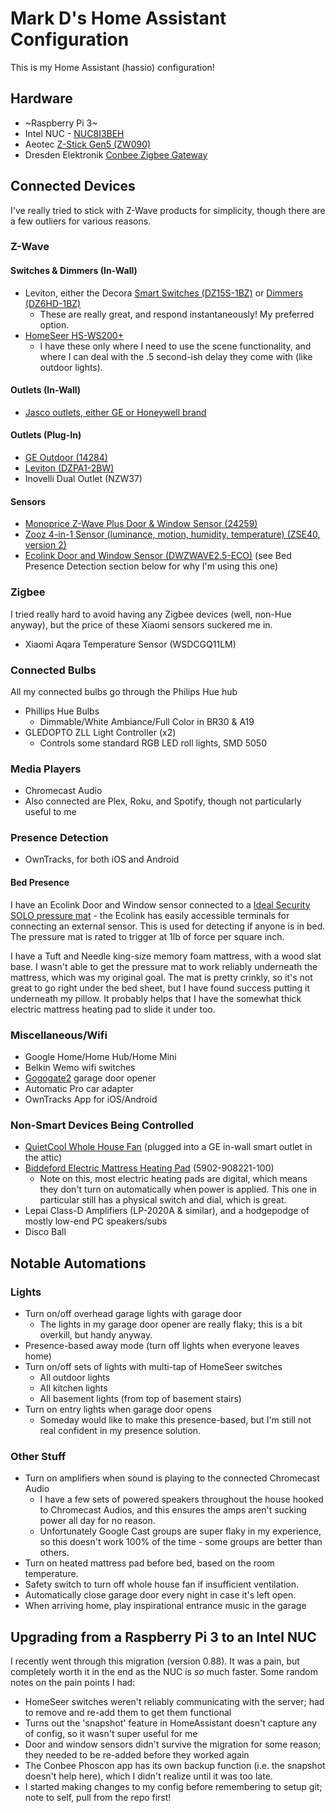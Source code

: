 # Mark D's Home Assistant Configuration
This is my Home Assistant (hassio) configuration!

## Hardware
* ~Raspberry Pi 3~
* Intel NUC - [NUC8I3BEH](https://amzn.to/2Nrekjj)
* Aeotec [Z-Stick Gen5 (ZW090)](https://amzn.to/2GjobGA)
* Dresden Elektronik [Conbee Zigbee Gateway](https://amzn.to/2TuA9Rw)

## Connected Devices

I've really tried to stick with Z-Wave products for simplicity, though there are a few outliers for various reasons.

### Z-Wave
#### Switches & Dimmers (In-Wall)
* Leviton, either the Decora [Smart Switches (DZ15S-1BZ)](https://amzn.to/2D1HXDa) or [Dimmers (DZ6HD-1BZ)](https://amzn.to/2SoMIjY)
  * These are really great, and respond instantaneously! My preferred option.
* [HomeSeer HS-WS200+](https://amzn.to/2WD5i7d)
  * I have these only where I need to use the scene functionality, and where I can deal with the .5 second-ish delay they come with (like outdoor lights).

#### Outlets (In-Wall)
* [Jasco outlets, either GE or Honeywell brand](https://amzn.to/2WFqysP)

#### Outlets (Plug-In)
* [GE Outdoor (14284)](https://amzn.to/2Tvk0Lu)
* [Leviton (DZPA1-2BW)](https://amzn.to/2WzqAmh)
* Inovelli Dual Outlet (NZW37)

#### Sensors
* [Monoprice Z-Wave Plus Door & Window Sensor (24259)](https://amzn.to/2ML5mx6)
* [Zooz 4-in-1 Sensor (luminance, motion, humidity, temperature) (ZSE40, version 2)](https://amzn.to/2Glossr)
* [Ecolink Door and Window Sensor (DWZWAVE2.5-ECO)](https://amzn.to/2TppjMh) (see Bed Presence Detection section below for why I'm using this one)

### Zigbee
I tried really hard to avoid having any Zigbee devices (well, non-Hue anyway), but the price of these Xiaomi sensors suckered me in.

* Xiaomi Aqara Temperature Sensor (WSDCGQ11LM)

### Connected Bulbs
All my connected bulbs go through the Philips Hue hub
* Phillips Hue Bulbs
  * Dimmable/White Ambiance/Full Color in BR30 & A19
* GLEDOPTO ZLL Light Controller (x2)
  * Controls some standard RGB LED roll lights, SMD 5050

### Media Players
* Chromecast Audio
* Also connected are Plex, Roku, and Spotify, though not particularly useful to me

### Presence Detection
* OwnTracks, for both iOS and Android

#### Bed Presence
I have an Ecolink Door and Window sensor connected to a [Ideal Security SOLO pressure mat](https://amzn.to/2TomSd0) - the Ecolink has easily accessible terminals for connecting an external sensor. This is used for detecting if anyone is in bed. The pressure mat is rated to trigger at 1lb of force per square inch.

I have a Tuft and Needle king-size memory foam mattress, with a wood slat base. I wasn't able to get the pressure mat to work reliably underneath the mattress, which was my original goal. The mat is pretty crinkly, so it's not great to go right under the bed sheet, but I have found success putting it underneath my pillow. It probably helps that I have the somewhat thick electric mattress heating pad to slide it under too.

### Miscellaneous/Wifi
* Google Home/Home Hub/Home Mini
* Belkin Wemo wifi switches
* [Gogogate2](https://amzn.to/2MM4gRN) garage door opener
* Automatic Pro car adapter
* OwnTracks App for iOS/Android

### Non-Smart Devices Being Controlled
* [QuietCool Whole House Fan](https://quietcoolsystems.com/) (plugged into a GE in-wall smart outlet in the attic)
* [Biddeford Electric Mattress Heating Pad](https://amzn.to/2TtzDmu) (5902-908221-100)
  * Note on this, most electric heating pads are digital, which means they don't turn on automatically when power is applied. This one in particular still has a physical switch and dial, which is great. 
* Lepai Class-D Amplifiers (LP-2020A & similar), and a hodgepodge of mostly low-end PC speakers/subs
* Disco Ball


## Notable Automations

### Lights
* Turn on/off overhead garage lights with garage door
  * The lights in my garage door opener are really flaky; this is a bit overkill, but handy anyway.
* Presence-based away mode (turn off lights when everyone leaves home)
* Turn on/off sets of lights with multi-tap of HomeSeer switches
  * All outdoor lights
  * All kitchen lights
  * All basement lights (from top of basement stairs)
* Turn on entry lights when garage door opens
  * Someday would like to make this presence-based, but I'm still not real confident in my presence solution.

### Other Stuff
* Turn on amplifiers when sound is playing to the connected Chromecast Audio
  * I have a few sets of powered speakers throughout the house hooked to Chromecast Audios, and this ensures the amps aren't sucking power all day for no reason.
  * Unfortunately Google Cast groups are super flaky in my experience, so this doesn't work 100% of the time - some groups are better than others.
* Turn on heated mattress pad before bed, based on the room temperature.
* Safety switch to turn off whole house fan if insufficient ventilation.
* Automatically close garage door every night in case it's left open.
* When arriving home, play inspirational entrance music in the garage

## Upgrading from a Raspberry Pi 3 to an Intel NUC

I recently went through this migration (version 0.88). It was a pain, but completely worth it in the end as the NUC is _so_ much faster. Some random notes on the pain points I had:
* HomeSeer switches weren't reliably communicating with the server; had to remove and re-add them to get them functional
* Turns out the 'snapshot' feature in HomeAssistant doesn't capture any of config, so it wasn't super useful for me
* Door and window sensors didn't survive the migration for some reason; they needed to be re-added before they worked again
* The Conbee Phoscon app has its own backup function (i.e. the snapshot doesn't help here), which I didn't realize until it was too late.
* I started making changes to my config before remembering to setup git; note to self, pull from the repo first!